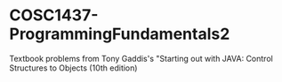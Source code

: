 # COSC1437-ProgrammingFundamentals2
Textbook problems from Tony Gaddis's "Starting out with JAVA: Control Structures to Objects (10th edition)

